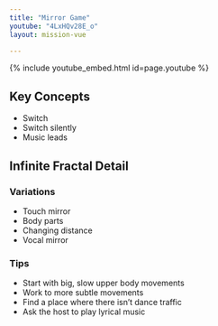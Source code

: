 ```yaml
---
title: "Mirror Game"
youtube: "4LxHQv28E_o"
layout: mission-vue

---
```


{% include youtube_embed.html id=page.youtube %}

## Key Concepts

* Switch
* Switch silently
* Music leads

## Infinite Fractal Detail

### Variations

* Touch mirror
* Body parts
* Changing distance
* Vocal mirror

### Tips

* Start with big, slow upper body movements
* Work to more subtle movements
* Find a place where there isn’t dance traffic
* Ask the host to play lyrical music

